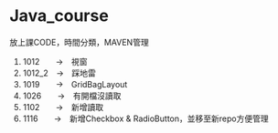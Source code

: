 # Java_course  

放上課CODE，時間分類，MAVEN管理  

1. 1012　　->　視窗
2. 1012_2　->　踩地雷  
3. 1019　　->　GridBagLayout
4. 1026　　->　有開檔沒讀取  
5. 1102　　->　新增讀取  
6. 1116　　->　新增Checkbox & RadioButton，並移至新repo方便管理